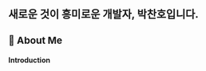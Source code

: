 <h2> 새로운 것이 흥미로운 개발자, 박찬호입니다.</h2>
 

### **<h3>:raising_hand:  About Me </h3>**
**Introduction**



